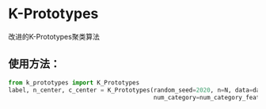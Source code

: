 # K-Prototypes
改进的K-Prototypes聚类算法
## 使用方法：
```python
from k_prototypes import K_Prototypes
label, n_center, c_center = K_Prototypes(random_seed=2020, n=N, data=data, num_numerical=num_numerical_features,
                                         num_category=num_category_features, max_iters=10, mode=3)
```
